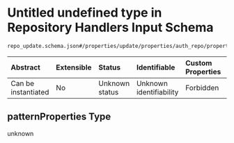 # Untitled undefined type in Repository Handlers Input Schema

```txt
repo_update.schema.json#/properties/update/properties/auth_repo/properties/data/properties/hosts/patternProperties
```



| Abstract            | Extensible | Status         | Identifiable            | Custom Properties | Additional Properties | Access Restrictions | Defined In                                                                           |
| :------------------ | :--------- | :------------- | :---------------------- | :---------------- | :-------------------- | :------------------ | :----------------------------------------------------------------------------------- |
| Can be instantiated | No         | Unknown status | Unknown identifiability | Forbidden         | Allowed               | none                | [repo-update.schema.json*](../../out/repo-update.schema.json "open original schema") |

## patternProperties Type

unknown
